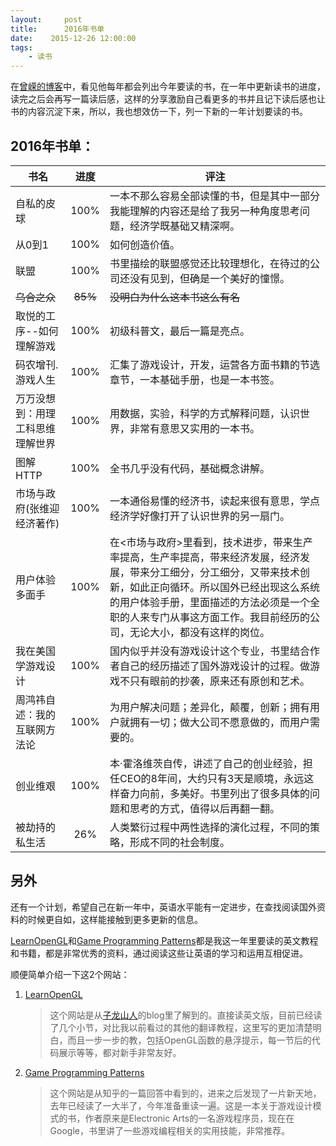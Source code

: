 ```yaml
---
layout:     post
title:      2016年书单
date:    2015-12-26 12:00:00   
tags:
    - 读书
---
```

在[曾嵘的博客](http://zengrong.net)中，看见他每年都会列出今年要读的书，在一年中更新读书的进度，读完之后会再写一篇读后感，这样的分享激励自己看更多的书并且记下读后感也让书的内容沉淀下来，所以，我也想效仿一下，列一下新的一年计划要读的书。

## 2016年书单：

书名 | 进度 | 评注
----|:-----:|-----
自私的皮球|100%|一本不那么容易全部读懂的书，但是其中一部分我能理解的内容还是给了我另一种角度思考问题，经济学既基础又精深啊。
从0到1|100%|如何创造价值。
联盟|100%|书里描绘的联盟感觉还比较理想化，在待过的公司还没有见到，但确是一个美好的憧憬。
<del>乌合之众</del> |<del>85%</del>| <del>没明白为什么这本书这么有名</del>
取悦的工序--如何理解游戏|100%|初级科普文，最后一篇是亮点。
码农增刊.游戏人生 | 100% | 汇集了游戏设计，开发，运营各方面书籍的节选章节，一本基础手册，也是一本书签。
万万没想到：用理工科思维理解世界 | 100% | 用数据，实验，科学的方式解释问题，认识世界，非常有意思又实用的一本书。
图解HTTP | 100% | 全书几乎没有代码，基础概念讲解。
市场与政府(张维迎经济著作) | 100% | 一本通俗易懂的经济书，读起来很有意思，学点经济学好像打开了认识世界的另一扇门。
用户体验多面手 | 100% | 在<市场与政府>里看到，技术进步，带来生产率提高，生产率提高，带来经济发展，经济发展，带来分工细分，分工细分，又带来技术创新，如此正向循环。所以国外已经出现这么系统的用户体验手册，里面描述的方法必须是一个全职的人来专门从事这方面工作。我目前经历的公司，无论大小，都没有这样的岗位。
我在美国学游戏设计 | 100% | 国内似乎并没有游戏设计这个专业，书里结合作者自己的经历描述了国外游戏设计的过程。做游戏不只有眼前的抄袭，原来还有原创和艺术。
周鸿祎自述：我的互联网方法论 | 100% | 为用户解决问题；差异化，颠覆，创新；拥有用户就拥有一切；做大公司不愿意做的，而用户需要的。
创业维艰 | 100% | 本·霍洛维茨自传，讲述了自己的创业经验，担任CEO的8年间，大约只有3天是顺境，永远这样奋力向前，多美好。书里列出了很多具体的问题和思考的方式，值得以后再翻一翻。
被劫持的私生活 | 26% | 人类繁衍过程中两性选择的演化过程，不同的策略，形成不同的社会制度。


## 另外
还有一个计划，希望自己在新一年中，英语水平能有一定进步，在查找阅读国外资料的时候更自如，这样能接触到更多更新的信息。

[LearnOpenGL](http://learnopengl.com)和[Game Programming Patterns](http://gameprogrammingpatterns.com)都是我这一年里要读的英文教程和书籍，都是非常优秀的资料，通过阅读这些让英语的学习和运用互相促进。

顺便简单介绍一下这2个网站：

1. [LearnOpenGL](http://learnopengl.com)

    > 这个网站是从[子龙山人](http://zilongshanren.com/blog/2015-11-23-a-few-good-habit-i-keep-for-years.html)的blog里了解到的。直接读英文版，目前已经读了几个小节，对比我以前看过的其他的翻译教程，这里写的更加清楚明白，而且一步一步的教，包括OpenGL函数的悬浮提示，每一节后的代码展示等等，都对新手非常友好。

2. [Game Programming Patterns](http://gameprogrammingpatterns.com)

    > 这个网站是从知乎的一篇回答中看到的，进来之后发现了一片新天地，去年已经读了一大半了，今年准备重读一遍。这是一本关于游戏设计模式的书，作者原来是Electronic Arts的一名游戏程序员，现在在Google，书里讲了一些游戏编程相关的实用技能，非常推荐。
